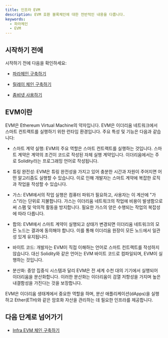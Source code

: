 ```yaml
---
title: 인프라 EVM 
description: EVM 호환 블록체인에 대한 전반적인 내용을 다룹니다.
keywords:
  - 파라체인
  - EVM
---
```


## 시작하기 전에

시작하기 전에 다음을 확인하세요:

<!-- 
  해당 내용이 담긴 문서가 생성되면 그 문서로 링크를 연결 해 주세요
-->

- [파라체인 구축하기](../tutorials/build/build-a-parachain.md)

- [릴레이 체인 구축하기](../tutorials/build/build-infra-relay-chain.md)

- [좀비넷 사용하기](../tutorials/test/simulate-parachains.md)

## EVM이란

EVM은 Ethereum Virtual Machine의 약자입니다. EVM은 이더리움 네트워크에서 스마트 컨트랙트를 실행하기 위한 런타임 환경입니다. 주요 특성 및 기능은 다음과 같습니다:

- 스마트 계약 실행: EVM의 주요 역할은 스마트 컨트랙트를 실행하는 것입니다. 스마트 계약은 계약의 조건이 코드로 작성된 자체 실행 계약입니다. 이더리움에서는 주로 Solidity라는 프로그래밍 언어로 작성됩니다.

- 튜링 완전성: EVM은 튜링 완전성을 가지고 있어 충분한 시간과 자원이 주어지면 어떤 알고리즘도 실행할 수 있습니다. 이로 인해 개발자는 스마트 계약에 복잡한 로직과 작업을 작성할 수 있습니다.

- 가스: EVM에서의 작업 실행은 컴퓨터 파워가 필요하고, 사용자는 이 계산에 "가스"라는 단위로 지불합니다. 가스는 이더리움 네트워크의 작업에 비용이 발생함으로써 스팸 및 악의적 활동을 방지합니다. 필요한 가스의 양은 수행되는 작업의 복잡성에 따라 다릅니다.

- 합의: EVM에서 스마트 계약이 실행되고 상태가 변경되면 이더리움 네트워크의 모든 노드는 결과에 동의해야 합니다. 이를 통해 이더리움 원장이 모든 노드에서 일관성 있게 유지됩니다.

- 바이트 코드: 개발자는 EVM이 직접 이해하는 언어로 스마트 컨트랙트를 작성하지 않습니다. 대신 Solidity와 같은 언어는 EVM 바이트 코드로 컴파일되며, EVM이 실행하는 것입니다.

- 분산화: 중앙 집중식 시스템과 달리 EVM은 전 세계 수천 대의 기기에서 실행되어 이더리움을 분산화합니다. 이러한 분산화는 이더리움이 검열 저항성을 가지며 높은 내결함성을 가진다는 것을 보장합니다.

EVM은 이더리움 생태계에서 중요한 역할을 하며, 분산 애플리케이션(dApps)을 실행하고 Ether(ETH)와 같은 암호화 자산을 관리하는 데 필요한 인프라를 제공합니다.

## 다음 단계로 넘어가기

- [Infra EVM 체인 구축하기](../tutorials/service-chains/infra-evm-parachain/README.md)